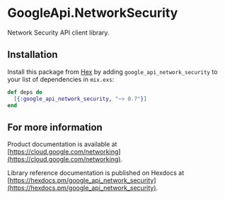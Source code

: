 # GoogleApi.NetworkSecurity

Network Security API client library.



## Installation

Install this package from [Hex](https://hex.pm) by adding
`google_api_network_security` to your list of dependencies in `mix.exs`:

```elixir
def deps do
  [{:google_api_network_security, "~> 0.7"}]
end
```

## For more information

Product documentation is available at [https://cloud.google.com/networking](https://cloud.google.com/networking).

Library reference documentation is published on Hexdocs at
[https://hexdocs.pm/google_api_network_security](https://hexdocs.pm/google_api_network_security).
